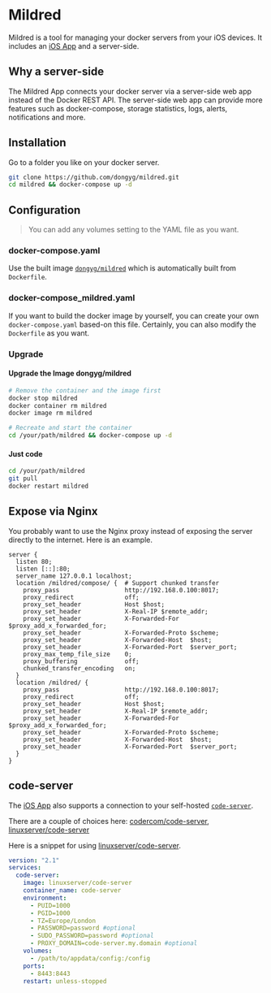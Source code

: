 # Mildred

Mildred is a tool for managing your docker servers from your iOS devices. It includes an [iOS App](https://apps.apple.com/us/app/id1522800022) and a server-side.

## Why a server-side

The Mildred App connects your docker server via a server-side web app instead of the Docker REST API. The server-side web app can provide more features such as docker-compose, storage statistics, logs, alerts, notifications and more.

## Installation

Go to a folder you like on your docker server.

```bash
git clone https://github.com/dongyg/mildred.git
cd mildred && docker-compose up -d
```

## Configuration

>You can add any volumes setting to the YAML file as you want.

### docker-compose.yaml

Use the built image [`dongyg/mildred`](https://hub.docker.com/r/dongyg/mildred) which is automatically built from `Dockerfile`.

### docker-compose_mildred.yaml

If you want to build the docker image by yourself, you can create your own `docker-compose.yaml` based-on this file. Certainly, you can also modify the `Dockerfile` as you want.

### Upgrade

#### Upgrade the Image dongyg/mildred

```bash
# Remove the container and the image first
docker stop mildred
docker container rm mildred
docker image rm mildred

# Recreate and start the container
cd /your/path/mildred && docker-compose up -d
```

#### Just code

```bash
cd /your/path/mildred
git pull
docker restart mildred
```


## Expose via Nginx

You probably want to use the Nginx proxy instead of exposing the server directly to the internet. Here is an example.

```
server {
  listen 80;
  listen [::]:80;
  server_name 127.0.0.1 localhost;
  location /mildred/compose/ {  # Support chunked transfer
    proxy_pass                  http://192.168.0.100:8017;
    proxy_redirect              off;
    proxy_set_header            Host $host;
    proxy_set_header            X-Real-IP $remote_addr;
    proxy_set_header            X-Forwarded-For $proxy_add_x_forwarded_for;
    proxy_set_header            X-Forwarded-Proto $scheme;
    proxy_set_header            X-Forwarded-Host  $host;
    proxy_set_header            X-Forwarded-Port  $server_port;
    proxy_max_temp_file_size    0;
    proxy_buffering             off;
    chunked_transfer_encoding   on;
  }
  location /mildred/ {
    proxy_pass                  http://192.168.0.100:8017;
    proxy_redirect              off;
    proxy_set_header            Host $host;
    proxy_set_header            X-Real-IP $remote_addr;
    proxy_set_header            X-Forwarded-For $proxy_add_x_forwarded_for;
    proxy_set_header            X-Forwarded-Proto $scheme;
    proxy_set_header            X-Forwarded-Host  $host;
    proxy_set_header            X-Forwarded-Port  $server_port;
  }
}
```


## code-server

The [iOS App](https://apps.apple.com/us/app/id1522800022) also supports a connection to your self-hosted [`code-server`](https://github.com/cdr/code-server).

There are a couple of choices here: [codercom/code-server](https://hub.docker.com/r/codercom/code-server), [linuxserver/code-server](https://hub.docker.com/r/linuxserver/code-server)

Here is a snippet for using [linuxserver/code-server](https://hub.docker.com/r/linuxserver/code-server).

```yaml
version: "2.1"
services:
  code-server:
    image: linuxserver/code-server
    container_name: code-server
    environment:
      - PUID=1000
      - PGID=1000
      - TZ=Europe/London
      - PASSWORD=password #optional
      - SUDO_PASSWORD=password #optional
      - PROXY_DOMAIN=code-server.my.domain #optional
    volumes:
      - /path/to/appdata/config:/config
    ports:
      - 8443:8443
    restart: unless-stopped
```
